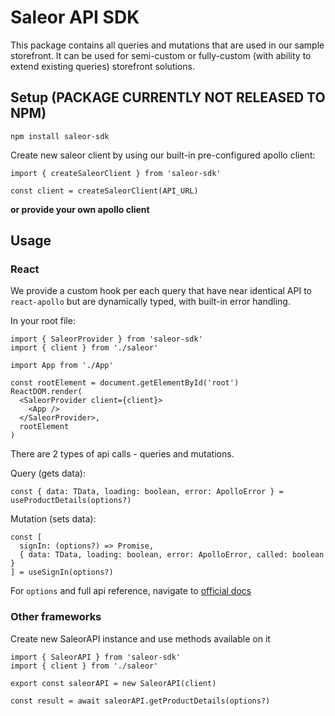 # Saleor API SDK

This package contains all queries and mutations that are used in our sample storefront. It can be used for semi-custom or fully-custom (with ability to extend existing queries) storefront solutions.

## Setup (PACKAGE CURRENTLY NOT RELEASED TO NPM)

```
npm install saleor-sdk
```

Create new saleor client by using our built-in pre-configured apollo client:

```
import { createSaleorClient } from 'saleor-sdk'

const client = createSaleorClient(API_URL)
```

**or provide your own apollo client**

## Usage

### React

We provide a custom hook per each query that have near identical API to `react-apollo` but are dynamically typed, with built-in error handling.

In your root file:

```
import { SaleorProvider } from 'saleor-sdk'
import { client } from './saleor'

import App from './App'

const rootElement = document.getElementById('root')
ReactDOM.render(
  <SaleorProvider client={client}>
    <App />
  </SaleorProvider>,
  rootElement
)
```

There are 2 types of api calls - queries and mutations.

Query (gets data):

```
const { data: TData, loading: boolean, error: ApolloError } = useProductDetails(options?)
```

Mutation (sets data):

```
const [
  signIn: (options?) => Promise,
  { data: TData, loading: boolean, error: ApolloError, called: boolean }
] = useSignIn(options?)
```

For `options` and full api reference, navigate to [official docs](https://www.apollographql.com/docs/)

### Other frameworks

Create new SaleorAPI instance and use methods available on it

```
import { SaleorAPI } from 'saleor-sdk'
import { client } from './saleor'

export const saleorAPI = new SaleorAPI(client)
```

```
const result = await saleorAPI.getProductDetails(options?)
```
